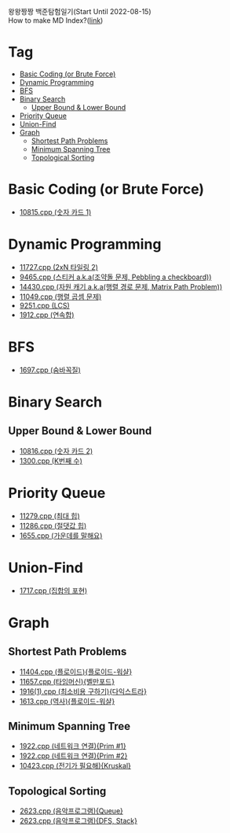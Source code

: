 왕왕짱짱 백준탐험일기(Start Until 2022-08-15)  
How to make MD Index?([link](https://ecotrust-canada.github.io/markdown-toc/))
# Tag
- [Basic Coding (or Brute Force)](#basic-coding--or-brute-force-)
- [Dynamic Programming](#dynamic-programming)
- [BFS](#bfs)
- [Binary Search](#binary-search)
  * [Upper Bound & Lower Bound](#upper-bound---lower-bound)
- [Priority Queue](#priority-queue)
- [Union-Find](#union-find)
- [Graph](#graph)
  * [Shortest Path Problems](#shortest-path-problems)
  * [Minimum Spanning Tree](#minimum-spanning-tree)
  * [Topological Sorting](#topological-sorting)



# Basic Coding (or Brute Force)
- [10815.cpp (숫자 카드 1)](10/10815.cpp)
# Dynamic Programming
- [11727.cpp (2xN 타일링 2)](11/11727.cpp)
- [9465.cpp (스티커 a.k.a(조약돌 문제, Pebbling a checkboard))](9/9465.cpp)
- [14430.cpp (자원 캐기 a.k.a(행렬 경로 문제, Matrix Path Problem))](14/14430.cpp)
- [11049.cpp (행렬 곱셈 문제)](11/11049.cpp)
- [9251.cpp (LCS)](9/9251.cpp)
- [1912.cpp (연속합)](1/1912.cpp)
# BFS
- [1697.cpp (숨바꼭질)](1/1697.cpp)
# Binary Search
## Upper Bound & Lower Bound
- [10816.cpp (숫자 카드 2)](10/10816.cpp)
- [1300.cpp (K번째 수)](1/1300.cpp)
# Priority Queue
- [11279.cpp (최대 힙)](11/11279.cpp)
- [11286.cpp (절댓값 힙)](11/11286.cpp)
- [1655.cpp (가운데를 말해요)](1/1655.cpp)
# Union-Find
- [1717.cpp (집합의 포현)](1/1717.cpp)
# Graph
## Shortest Path Problems
- [11404.cpp (플로이드){플로이드-워샬}](11/11404.cpp)
- [11657.cpp (타임머신){벨만포드}](11/11657.cpp)
- [1916(1).cpp (최소비용 구하기){다익스트라}](1/1916.cpp)
- [1613.cpp (역사){플로이드-워샬}](1/1613.cpp)
## Minimum Spanning Tree
- [1922.cpp (네트워크 연결){Prim #1}](1/1922.cpp)
- [1922.cpp (네트워크 연결){Prim #2}](1/1922(1).cpp)
- [10423.cpp (전기가 필요해){Kruskal}](10/10423.cpp)
## Topological Sorting
- [2623.cpp (음악프로그램){Queue}](2/2623.cpp)
- [2623.cpp (음악프로그램){DFS, Stack}](2/2623(1).cpp)